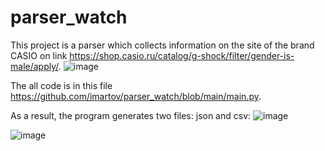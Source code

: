 # parser_watch

This project is a parser which collects information on the site of the brand CASIO on link https://shop.casio.ru/catalog/g-shock/filter/gender-is-male/apply/.
![image](https://user-images.githubusercontent.com/116018998/218325308-e6b02ceb-bc3e-4372-9cf8-7c56cd8b285e.png)


The all code is in this file https://github.com/imartov/parser_watch/blob/main/main.py.

As a result, the program generates two files: json and csv:
![image](https://user-images.githubusercontent.com/116018998/218325416-58eac038-02bd-46b3-9bd4-307d4b134066.png)

![image](https://user-images.githubusercontent.com/116018998/218325448-75384ae8-2667-4f46-b0da-e0278f3844f3.png)
